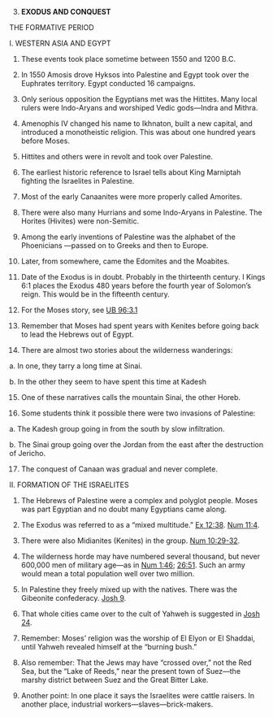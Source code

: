 


3. **EXODUS AND CONQUEST**

THE FORMATIVE PERIOD

I. WESTERN ASIA AND EGYPT

1. These events took place sometime between 1550 and 1200 B.C.

2. In 1550 Amosis drove Hyksos into Palestine and Egypt took over the Euphrates territory. Egypt conducted 16 campaigns.

3. Only serious opposition the Egyptians met was the Hittites. Many local rulers were Indo-Aryans and worshiped Vedic gods—Indra and Mithra.

4. Amenophis IV changed his name to Ikhnaton, built a new capital, and introduced a monotheistic religion. This was about one hundred years before Moses.

5. Hittites and others were in revolt and took over Palestine.

6. The earliest historic reference to Israel tells about King Marniptah fighting the Israelites in Palestine.

7. Most of the early Canaanites were more properly called Amorites.

8. There were also many Hurrians and some Indo-Aryans in Palestine. The Horites (Hivites) were non-Semitic.

9. Among the early inventions of Palestine was the alphabet of the Phoenicians —passed on to Greeks and then to Europe.

10. Later, from somewhere, came the Edomites and the Moabites.

11. Date of the Exodus is in doubt. Probably in the thirteenth century. I Kings 6:1 places the Exodus 480 years before the fourth year of Solomon’s reign. This would be in the fifteenth century.

12. For the Moses story, see [UB 96:3.1](/en/The_Urantia_Book/95#p3_1)

13. Remember that Moses had spent years with Kenites before going back to lead the Hebrews out of Egypt.

14. There are almost two stories about the wilderness wanderings:

a. In one, they tarry a long time at Sinai.

b. In the other they seem to have spent this time at Kadesh

15. One of these narratives calls the mountain Sinai, the other Horeb.

16. Some students think it possible there were two invasions of Palestine:

a. The Kadesh group going in from the south by slow infiltration.

b. The Sinai group going over the Jordan from the east after the destruction of Jericho.

17. The conquest of Canaan was gradual and never complete.

II. FORMATION OF THE ISRAELITES

1. The Hebrews of Palestine were a complex and polyglot people. Moses was part Egyptian and no doubt many Egyptians came along.

2. The Exodus was referred to as a “mixed multitude.” [Ex 12:38](/en/Bible/Exodus/12#v38). [Num 11:4](/en/Bible/Numbers/11#v4).

3. There were also Midianites (Kenites) in the group. [Num 10:29-32](/en/Bible/Numbers/10#v29).

4. The wilderness horde may have numbered several thousand, but never 600,000 men of military age—as in [Num 1:46](/en/Bible/Numbers/1#v46); [26:51](/en/Bible/Numbers/26#v51). Such an army would mean a total population well over two million.

5. In Palestine they freely mixed up with the natives. There was the Gibeonite confederacy. [Josh 9](/en/Bible/Joshua/9.htm).

6. That whole cities came over to the cult of Yahweh is suggested in [Josh 24](/en/Bible/Joshua/24.htm).

7. Remember: Moses’ religion was the worship of El Elyon or El Shaddai, until Yahweh revealed himself at the “burning bush.”

8. Also remember: That the Jews may have “crossed over,” not the Red Sea, but the “Lake of Reeds,” near the present town of Suez—the marshy district between Suez and the Great Bitter Lake.

9. Another point: In one place it says the Israelites were cattle raisers. In another place, industrial workers—slaves—brick-makers.